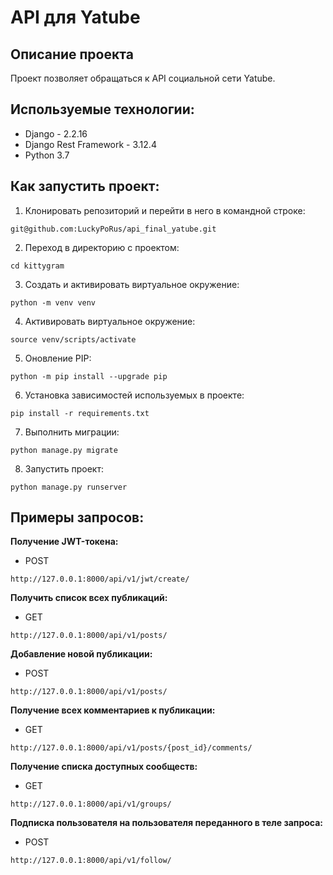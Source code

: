 # API для Yatube
## Описание проекта
Проект позволяет обращаться к API социальной сети Yatube.<br/>
## Используемые технологии:<br/>
- Django - 2.2.16
- Django Rest Framework - 3.12.4
- Python 3.7
## Как запустить проект:
1. Клонировать репозиторий и перейти в него в командной строке:
```
git@github.com:LuckyPoRus/api_final_yatube.git
```
2. Переход в директорию с проектом:
```
cd kittygram
```
3. Cоздать и активировать виртуальное окружение:
```
python -m venv venv
```
4. Активировать виртуальное окружение:
```
source venv/scripts/activate
```
5. Оновление PIP:
```
python -m pip install --upgrade pip
```
6. Установка зависимостей используемых в проекте:
```
pip install -r requirements.txt
```
7. Выполнить миграции:
```
python manage.py migrate
```
8. Запустить проект:
```
python manage.py runserver
```

## Примеры запросов:
**Получение JWT-токена:**
- POST
```
http://127.0.0.1:8000/api/v1/jwt/create/
```
**Получить список всех публикаций:**
- GET
```
http://127.0.0.1:8000/api/v1/posts/
```
**Добавление новой публикации:**
- POST
```
http://127.0.0.1:8000/api/v1/posts/
```
**Получение всех комментариев к публикации:**
- GET
```
http://127.0.0.1:8000/api/v1/posts/{post_id}/comments/
```
**Получение списка доступных сообществ:**
- GET
```
http://127.0.0.1:8000/api/v1/groups/
```
**Подписка пользователя на пользователя переданного в теле запроса:**
- POST
```
http://127.0.0.1:8000/api/v1/follow/
```
